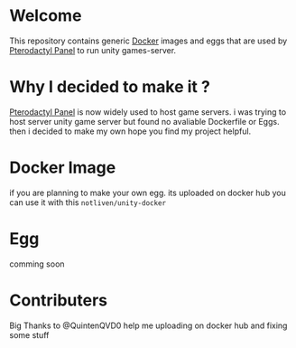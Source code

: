 # Welcome

This repository contains generic [Docker](https://docker.com) images and eggs that are used by [Pterodactyl Panel](https://pterodactyl.io) to run unity games-server.

# Why I decided to make it ?
[Pterodactyl Panel](https://pterodactyl.io) is now widely used to host game servers. i was trying to host server unity game server but found no avaliable Dockerfile or Eggs. then i decided to make my own hope you find my project helpful.

# Docker Image
if you are planning to make your own egg. its uploaded on docker hub you  can use it with this `notliven/unity-docker`

# Egg
comming soon

# Contributers
Big Thanks to @QuintenQVD0 help me uploading on docker hub and fixing some stuff

